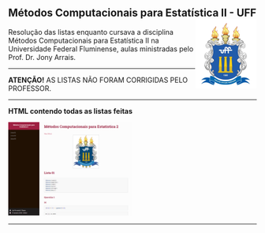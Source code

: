 ## Métodos Computacionais para Estatística II - UFF <img src="man/figures/UFF_brasao.png" align="right" />

Resolução das listas enquanto cursava a disciplina Métodos Computacionais para Estatística II na Universidade Federal Fluminense, aulas ministradas pelo Prof. Dr. Jony Arrais. 

--- 

**ATENÇÃO!** AS LISTAS NÃO FORAM CORRIGIDAS PELO PROFESSOR.  

---

**HTML contendo todas as listas feitas**

<a href="http://rpubs.com/luizfcp/lista-metodos">
<img src="man/figures/metodos.png" width="50%" height="50%"/>
</a>

---
